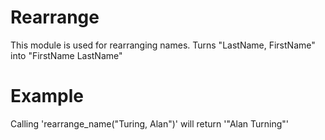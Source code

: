 Rearrange
==============

This module is used for rearranging names.
Turns "LastName, FirstName" into "FirstName LastName"

# Example

Calling 'rearrange_name("Turing, Alan")' will return '"Alan Turning"'



